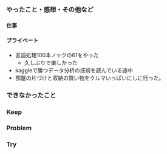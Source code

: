 ### やったこと・感想・その他など

#### 仕事


#### プライベート

- 言語処理100本ノックの61をやった
  - 久しぶりで楽しかった
- kaggleで勝つデータ分析の技術を読んでいる途中
- 部屋の片づけと収納の買い物をクルマいっぱいにしに行った。

### できなかったこと


### Keep



### Problem 


### Try


